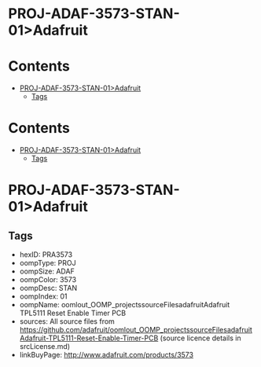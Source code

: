 
PROJ-ADAF-3573-STAN-01>Adafruit
===============================

Contents
========

* [PROJ-ADAF-3573-STAN-01>Adafruit](#proj-adaf-3573-stan-01adafruit)
	* [Tags](#tags)

Contents
========

* [PROJ-ADAF-3573-STAN-01>Adafruit](#proj-adaf-3573-stan-01adafruit)
	* [Tags](#tags)

# PROJ-ADAF-3573-STAN-01>Adafruit

## Tags

- hexID: PRA3573
- oompType: PROJ
- oompSize: ADAF
- oompColor: 3573
- oompDesc: STAN
- oompIndex: 01
- oompName: oomlout_OOMP_projectssourceFilesadafruitAdafruit TPL5111 Reset Enable Timer PCB
- sources: All source files from https://github.com/adafruit/oomlout_OOMP_projectssourceFilesadafruitAdafruit-TPL5111-Reset-Enable-Timer-PCB (source licence details in srcLicense.md)
- linkBuyPage: http://www.adafruit.com/products/3573
